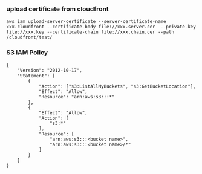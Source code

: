 ### upload certificate from cloudfront
	aws iam upload-server-certificate --server-certificate-name xxx.cloudfront --certificate-body file://xxx.server.cer  --private-key file://xxx.key --certificate-chain file://xxx.chain.cer --path /cloudfront/test/

### S3 IAM Policy
	{
		"Version": "2012-10-17",
		"Statement": [
			{
				"Action": ["s3:ListAllMyBuckets", "s3:GetBucketLocation"],
				"Effect": "Allow",
				"Resource": "arn:aws:s3:::*"
			},
			{
				"Effect": "Allow",
				"Action": [
					"s3:*"
				],
				"Resource": [
					"arn:aws:s3:::<bucket name>",
					"arn:aws:s3:::<bucket name>/*"
				]
			}
		]
	}
